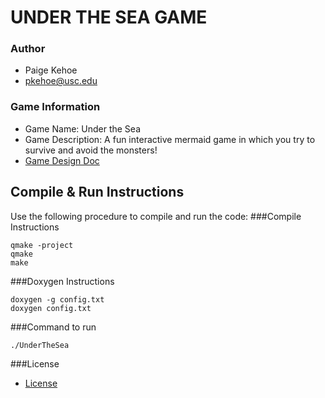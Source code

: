 # UNDER THE SEA GAME
### Author
  + Paige Kehoe
  + pkehoe@usc.edu

### Game Information
  + Game Name: Under the Sea
  + Game Description: A fun interactive mermaid game in which you try to survive and avoid the monsters!
  + [Game Design Doc](GameDesignDoc.md)

## Compile & Run Instructions
Use the following procedure to compile and run the code:
###Compile Instructions
```
qmake -project
qmake
make
```
###Doxygen Instructions

```
doxygen -g config.txt
doxygen config.txt
```
###Command to run

```
./UnderTheSea
```

###License
  + [License](LICENSE)
